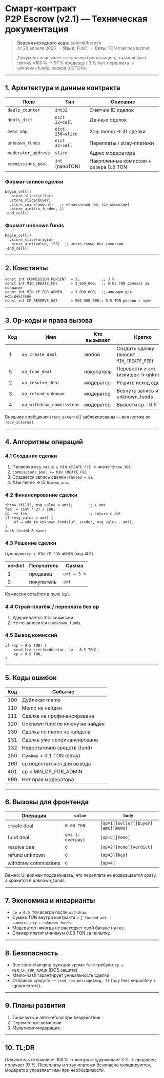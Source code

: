 # Смарт‑контракт P2P Escrow (v2.1) — Техническая документация

> **Версия исходного кода:** commit/branch от 26 апреля 2025   ·  **Язык:** FunC   ·  **Сеть:** TON mainnet/testnet
>
> Документ описывает актуальную реализацию, отражающую логику «100 % → 97 % продавцу / 3 % пул, переплата → unknown_funds, резерв 0.5 TON».

---

## 1. Архитектура и данные контракта

| Поле | Тип | Описание |
|------|-----|----------|
| `deals_counter` | `int32` | Счётчик ID сделок |
| `deals_dict` | `dict 32→cell` | Данные сделок |
| `memo_map` | `dict 256→slice` | Хэш memo → ID сделки |
| `unknown_funds` | `dict 32→cell` | Переплаты / stray‑платежи |
| `moderator_address` | `slice` | Адрес модератора |
| `commissions_pool` | `int` (nanoTON) | Накопленные комиссии + резерв 0.5 TON |

### Формат записи сделки
```
begin_cell()
  .store_slice(seller)
  .store_slice(buyer)
  .store_coins(amount)   ;; изначальный amt (до комиссии)
  .store_uint(is_funded, 1)
.end_cell()
```

### Формат unknown funds
```
begin_cell()
  .store_slice(origin)
  .store_uint(value, 128)  ;; нетто‑сумма без комиссии
.end_cell()
```

---

## 2. Константы
```func
const int COMMISSION_PERCENT  = 3;          ;; 3 %
const int MIN_CREATE_FEE      = 3_000_000;  ;; 0.03 TON депозит за создание
const int MIN_CP_FOR_ADMIN    = 3_000_000;  ;; минимум для мод‑действий
const int CP_RESERVE_GAS      = 500_000_000;; 0.5 TON резерв в пуле
```

---

## 3. Op‑коды и права вызова
| Код | Имя | Кто вызывает | Кратко |
|-----|-----|--------------|--------|
| 1 | `op_create_deal` | любой | Создать сделку (вносит `MIN_CREATE_FEE`) |
| 5 | `op_fund_deal` | покупатель | Перевести ≥ `amt` (излишек → unknown) |
| 2 | `op_resolve_deal` | модератор | Решить исход сделки |
| 3 | `op_refund_unknown` | модератор | Вернуть запись из unknown_funds |
| 4 | `op_withdraw_commissions` | модератор | Вывести cp – 0.5 TON |

Внешние сообщения (`recv_external`) заблокированы — вся логика во `recv_internal`.

---

## 4. Алгоритмы операций

### 4.1 Создание сделки
1. Проверка `msg_value ≥ MIN_CREATE_FEE` → иначе `throw 301`.
2. `commissions_pool += MIN_CREATE_FEE`.
3. Создаётся запись сделки (`funded = 0`).
4. Хэш memo → ID в `memo_map`.

### 4.2 Финансирование сделки
```func
throw_if(132, msg_value < amt);       ;; ≥ amt
fee  = (amt * 3) / 100;
cp  += fee;                           ;; только с amt
if (msg_value > amt) {
    uf = add_to_unknown_funds(uf, sender, msg_value - amt);
}
mark funded & save;
```

### 4.3 Решение сделки
*Проверка* `cp ≥ MIN_CP_FOR_ADMIN` (код 401).

| verdict | Получатель | Сумма |
|---------|------------|-------|
| 1 | продавец | `amt – 3 %` |
| 0 | покупатель | `amt` |

Комиссия остаётся в пуле (`cp`).

### 4.4 Страй‑платёж / переплата без op
1. Удерживается 3 % комиссии.  
2. Нетто заносится в `unknown_funds`.

### 4.5 Вывод комиссий
```
if (cp > 0.5 TON) {
    send_transfer(moderator, cp - 0.5 TON);
    cp = 0.5 TON;
}
```

---

## 5. Коды ошибок
| Код | Событие |
|-----|---------|
| 100 | Дубликат memo |
| 110 | Memo не найден |
| 111 | Сделка не профинансирована |
| 120 | Unknown fund по ключу не найден |
| 130 | Сделка по memo не найдена |
| 131 | Сделка уже профинансирована |
| 132 | Недостаточно средств (fund) |
| 150 | Сумма < 0.1 TON (stray) |
| 160 | cp недостаточен для вывода |
| 401 | cp < MIN_CP_FOR_ADMIN |
| 999 | Нет прав модератора |

---

## 6. Вызовы для фронтенда
| Операция | `value` | `body` |
|----------|---------|--------|
| create deal | `0.03 TON` | `[op=1][seller][buyer][amt][memo]` |
| fund deal | `amt (+ overpay)` | `[op=5][memo]` |
| resolve deal | `0` | `[op=2][memo][verdict]` |
| refund unknown | `0` | `[op=3][key]` |
| withdraw commissions | `0` | `[op=4]` |

Важно: UI должен подсвечивать, что переплата не возвращается сразу, а хранится в unknown_funds.

---

## 7. Экономика и инварианты
* `cp ≥ 0.5 TON` всегда после `withdraw`.
* Сумма TON внутри контракта = `∑ funded amt – выплата` + `cp` + `unknown_funds`.
* Модератор никогда не расходует свой баланс на газ.
* Спамер платит минимум 0.03 TON за попытку.

---

## 8. Безопасность
* Все state‑changing функции кроме `fund` требуют `cp ≥ MIN_CP_FOR_ADMIN` (DOS‑защита).
* Memo‑hash гарантирует уникальность сделки.
* Отправка средств — `send_raw_message(msg, 3)` (pay fees separately + ignore errors).

---

## 9. Планы развития
1. Тайм‑ауты и авто‑refund при бездействии.  
2. Переменные комиссии.  
3. Мультисиг‑модерация.

---

## 10. TL;DR
*Покупатель* отправляет 100 % → *контракт* удерживает 3 % → *продавец* получает 97 %.  Переплаты и stray‑платежи безопасно складируются, модератор управляет ими при необходимости.


